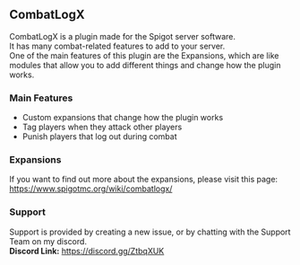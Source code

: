 ## CombatLogX
CombatLogX is a plugin made for the Spigot server software.  
It has many combat-related features to add to your server.  
One of the main features of this plugin are the Expansions, which are like modules that allow you to add different things and change how the plugin works.

### Main Features
* Custom expansions that change how the plugin works
* Tag players when they attack other players
* Punish players that log out during combat

### Expansions
If you want to find out more about the expansions, please visit this page:  
<https://www.spigotmc.org/wiki/combatlogx/>

### Support
Support is provided by creating a new issue, or by chatting with the Support Team on my discord.  
**Discord Link:** <https://discord.gg/ZtbqXUK>